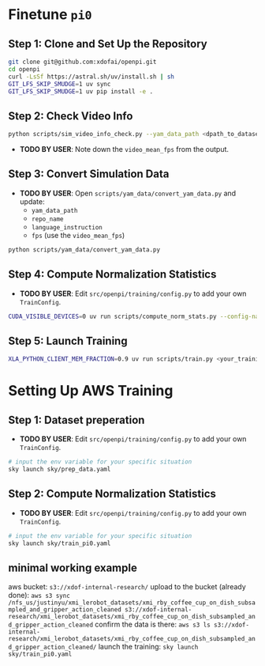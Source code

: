 # Finetune `pi0`

## Step 1: Clone and Set Up the Repository

```bash
git clone git@github.com:xdofai/openpi.git
cd openpi
curl -LsSf https://astral.sh/uv/install.sh | sh
GIT_LFS_SKIP_SMUDGE=1 uv sync
GIT_LFS_SKIP_SMUDGE=1 uv pip install -e .
```

## Step 2: Check Video Info

```bash
python scripts/sim_video_info_check.py --yam_data_path <dpath_to_dataset>
```

- **TODO BY USER**: Note down the `video_mean_fps` from the output.

## Step 3: Convert Simulation Data
- **TODO BY USER**: Open `scripts/yam_data/convert_yam_data.py` and update:
  - `yam_data_path`
  - `repo_name`
  - `language_instruction`
  - `fps` (use the `video_mean_fps`)

```bash
python scripts/yam_data/convert_yam_data.py
```

## Step 4: Compute Normalization Statistics
- **TODO BY USER**: Edit `src/openpi/training/config.py` to add your own `TrainConfig`.

```bash
CUDA_VISIBLE_DEVICES=0 uv run scripts/compute_norm_stats.py --config-name <your_training_configuration> --epsilon 1e-2
```

## Step 5: Launch Training
```bash
XLA_PYTHON_CLIENT_MEM_FRACTION=0.9 uv run scripts/train.py <your_training_configuration> --exp-name=<task_name> --overwrite
```

# Setting Up AWS Training
## Step 1: Dataset preperation
- **TODO BY USER**: Edit `src/openpi/training/config.py` to add your own `TrainConfig`.
```bash
# input the env variable for your specific situation
sky launch sky/prep_data.yaml
```

## Step 2: Compute Normalization Statistics
- **TODO BY USER**: Edit `src/openpi/training/config.py` to add your own `TrainConfig`.
```bash
# input the env variable for your specific situation
sky launch sky/train_pi0.yaml
```

## minimal working example

aws bucket: `s3://xdof-internal-research/`
upload to the bucket (already done): `aws s3 sync /nfs_us/justinyu/xmi_lerobot_datasets/xmi_rby_coffee_cup_on_dish_subsampled_and_gripper_action_cleaned s3://xdof-internal-research/xmi_lerobot_datasets/xmi_rby_coffee_cup_on_dish_subsampled_and_gripper_action_cleaned`
confirm the data is there: `aws s3 ls s3://xdof-internal-research/xmi_lerobot_datasets/xmi_rby_coffee_cup_on_dish_subsampled_and_gripper_action_cleaned/`
launch the training: `sky launch sky/train_pi0.yaml`
